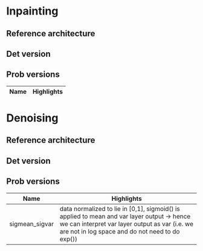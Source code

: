 # Inpainting

## Reference architecture



## Det version

## Prob versions

| Name | Highlights |
| --- | --- |


# Denoising

## Reference architecture

## Det version

## Prob versions

| Name | Highlights |
| --- | --- |
|sigmean_sigvar | data normalized to lie in [0,1], sigmoid() is applied to mean and var layer output -> hence we can interpret var layer output as var (i.e. we are not in log space and do not need to do exp())
